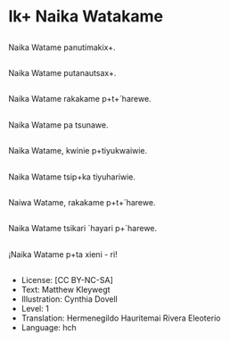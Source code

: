 # Ik+ Naika Watakame

##
Naika Watame panutimakix+.

##
Naika Watame putanautsax+.

##
Naika Watame rakakame p+t+´harewe.

##
Naika Watame pa tsunawe.

##
Naika Watame, kwinie p+tiyukwaiwie.

##
Naika Watame tsip+ka tiyuhariwie.

##
Naiwa Watame, rakakame p+t+´harewe.

##
Naika Watame tsikari ´hayari p+´harewe.

##
¡Naika Watame p+ta xieni - ri!

##
* License: [CC BY-NC-SA]
* Text: Matthew Kleywegt
* Illustration: Cynthia Dovell
* Level: 1
* Translation: Hermenegildo Hauritemai Rivera Eleoterio
* Language: hch
